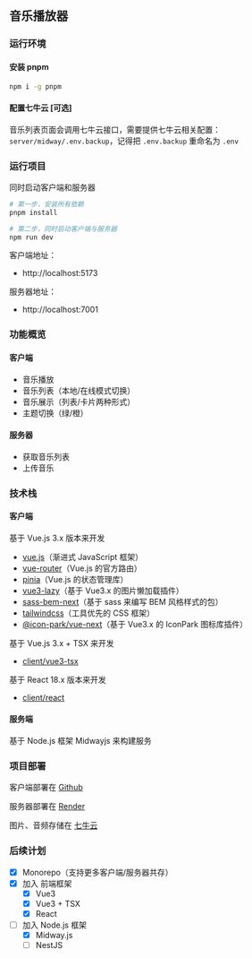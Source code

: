 ## 音乐播放器

### 运行环境

#### 安装 pnpm

```bash
npm i -g pnpm
```

#### 配置七牛云 [可选]

音乐列表页面会调用七牛云接口，需要提供七牛云相关配置：`server/midway/.env.backup`，记得把 `.env.backup` 重命名为 `.env`

### 运行项目

同时启动客户端和服务器

```bash
# 第一步，安装所有依赖
pnpm install

# 第二步，同时启动客户端与服务器
npm run dev
```

客户端地址：

  - http://localhost:5173

服务器地址：

  - http://localhost:7001

### 功能概览

#### 客户端

- 音乐播放
- 音乐列表（本地/在线模式切换）
- 音乐展示（列表/卡片两种形式）
- 主题切换（绿/橙）

#### 服务器

- 获取音乐列表
- 上传音乐

### 技术栈

#### 客户端

基于 Vue.js 3.x 版本来开发

- [vue.js](https://v3.cn.vuejs.org/)（渐进式 JavaScript 框架）
- [vue-router](https://router.vuejs.org/zh/)（Vue.js 的官方路由）
- [pinia](https://pinia.vuejs.org/)（Vue.js 的状态管理库）
- [vue3-lazy](https://github.com/ustbhuangyi/vue3-lazy)（基于 Vue3.x 的图片懒加载插件）
- [sass-bem-next](https://github.com/savoygu/sass-bem-next)（基于 sass 来编写 BEM 风格样式的包）
- [tailwindcss](https://tailwindcss.com/)（工具优先的 CSS 框架）
- [@icon-park/vue-next](https://postcss.org/)（基于 Vue3.x 的 IconPark 图标库插件）

基于 Vue.js 3.x + TSX 来开发

- [client/vue3-tsx](./client/vue3-tsx)

基于 React 18.x 版本来开发

- [client/react](./client/react)

#### 服务端

基于 Node.js 框架 Midwayjs 来构建服务

### 项目部署

客户端部署在 [Github](https://app.netlify.com/)

服务器部署在 [Render](https://dashboard.render.com/)

图片、音频存储在 [七牛云](https://portal.qiniu.com/kodo/bucket)

### 后续计划

- [x] Monorepo（支持更多客户端/服务器共存）
- [x] 加入 前端框架
  - [x] Vue3
  - [x] Vue3 + TSX
  - [x] React
- [ ] 加入 Node.js 框架
  - [x]  Midway.js
  - [ ]  NestJS
